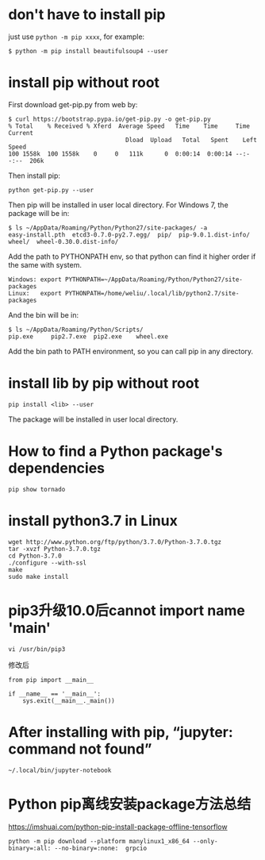# don't have to install pip
just use `python -m pip xxxx`, for example:
```
$ python -m pip install beautifulsoup4 --user
```

# install pip without root
First download get-pip.py from web by:
```
$ curl https://bootstrap.pypa.io/get-pip.py -o get-pip.py
% Total    % Received % Xferd  Average Speed   Time    Time     Time  Current
                                 Dload  Upload   Total   Spent    Left  Speed
100 1558k  100 1558k    0     0   111k      0  0:00:14  0:00:14 --:--:--  206k
```
Then install pip:
```
python get-pip.py --user
```
Then pip will be installed in user local directory. For Windows 7, the package will be in:
```
$ ls ~/AppData/Roaming/Python/Python27/site-packages/ -a
easy-install.pth  etcd3-0.7.0-py2.7.egg/  pip/  pip-9.0.1.dist-info/  wheel/  wheel-0.30.0.dist-info/
```
Add the path to PYTHONPATH env, so that python can find it higher order if the same with system.
```
Windows: export PYTHONPATH=~/AppData/Roaming/Python/Python27/site-packages
Linux:   export PYTHONPATH=/home/weliu/.local/lib/python2.7/site-packages
```
And the bin will be in:
```
$ ls ~/AppData/Roaming/Python/Scripts/
pip.exe     pip2.7.exe  pip2.exe    wheel.exe
```
Add the bin path to PATH environment, so you can call pip in any directory.

# install lib by pip without root
```
pip install <lib> --user
```
The package will be installed in user local directory.

# How to find a Python package's dependencies
```
pip show tornado
```
# install python3.7 in Linux
```
wget http://www.python.org/ftp/python/3.7.0/Python-3.7.0.tgz
tar -xvzf Python-3.7.0.tgz
cd Python-3.7.0
./configure --with-ssl
make
sudo make install
```
# pip3升级10.0后cannot import name 'main'
```
vi /usr/bin/pip3
```
修改后
```
from pip import __main__

if __name__ == '__main__':
    sys.exit(__main__._main())
```
# After installing with pip, “jupyter: command not found”
```
~/.local/bin/jupyter-notebook
```

# Python pip离线安装package方法总结
https://imshuai.com/python-pip-install-package-offline-tensorflow

```
python -m pip download --platform manylinux1_x86_64 --only-binary=:all: --no-binary=:none:  grpcio
```

